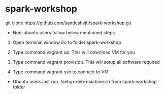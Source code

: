 # spark-workshop

git clone https://github.com/sandeshvjti/spark-workshop.git

* Non-ubuntu users follow below mentioned steps

1) Open terminal window.Go to folder spark-workshop

2) Type command vagrant up. This will download VM for you

3) Type command vagrant provision. This will setup all software required

4) Type command vagrant ssh to connect to VM

* Ubuntu users just run ./setup-deb-machine.sh from spark-workshop folder
